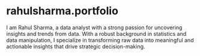 # rahulsharma.portfolio
I am Rahul Sharma, a data analyst with a strong passion for uncovering insights and trends from data. With a robust background in statistics and data manipulation, I specialize in transforming raw data into meaningful and actionable insights that drive strategic decision-making.
